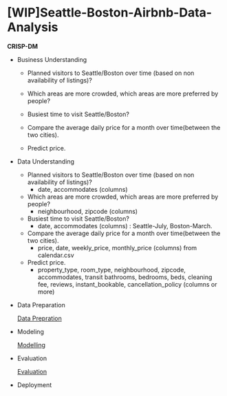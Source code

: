 # [WIP]Seattle-Boston-Airbnb-Data-Analysis


**CRISP-DM**

* Business Understanding
 
   * Planned visitors to Seattle/Boston over time 
   (based on non availability of listings)?

   * Which areas are more crowded, which areas are more preferred by people?

   * Busiest time to visit Seattle/Boston?

   * Compare the average daily price for a month over time(between the two cities).

   * Predict price.
 
    
* Data Understanding

   * Planned visitors to Seattle/Boston over time 
   (based on non availability of listings)?
     - date, accommodates (columns)
   * Which areas are more crowded, which areas are more preferred by people?
     - neighbourhood, zipcode (columns)
   * Busiest time to visit Seattle/Boston?
     - date, accommodates (columns) : Seattle-July, Boston-March.
   * Compare the average daily price for a month over time(between the two cities).
     - price, date, weekly_price, monthly_price (columns) from calendar.csv
   * Predict price.
     - property_type, room_type, neighbourhood, zipcode, accommodates, transit
      bathrooms, bedrooms, beds, cleaning fee, reviews, instant_bookable, 
      cancellation_policy (columns or more) 
* Data Preparation

    [Data Prepration](https://github.com/jyothishkjames/Seattle-Boston-Airbnb-Data-Analysis/blob/master/data_prepration_modeling_evaluation.ipynb)

* Modeling

    [Modelling](https://github.com/jyothishkjames/Seattle-Boston-Airbnb-Data-Analysis/blob/master/data_prepration_modeling_evaluation.ipynb)


* Evaluation

    [Evaluation](https://github.com/jyothishkjames/Seattle-Boston-Airbnb-Data-Analysis/blob/master/data_prepration_modeling_evaluation.ipynb)

* Deployment
 
 

